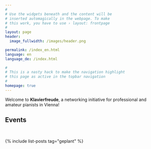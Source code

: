 ```yaml
---
#
# Use the widgets beneath and the content will be
# inserted automagically in the webpage. To make
# this work, you have to use › layout: frontpage
#
layout: page
header:
  image_fullwidth: /images/header.png

permalink: /index_en.html
language: en
language_de: /index.html

#
# This is a nasty hack to make the navigation highlight
# this page as active in the topbar navigation
#
homepage: true
---
```



Welcome to <b>Klavierfreude</b>, a networking initiative for professional and amateur pianists in Vienna!

## Events <a name="Veranstaltungen"/>

&nbsp;<br>

{% include list-posts tag="geplant" %}




